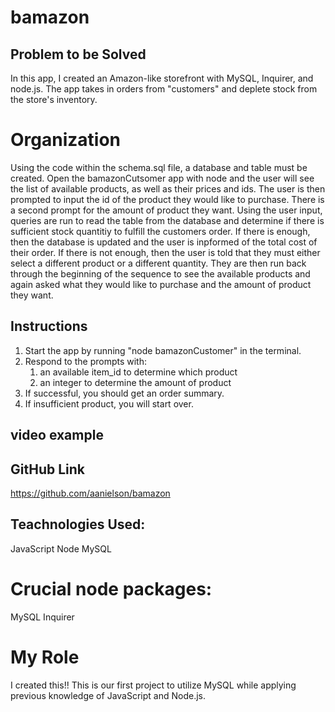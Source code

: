 # bamazon

## Problem to be Solved
In this app, I created an Amazon-like storefront with MySQL, Inquirer, and node.js. 
The app takes in orders from "customers" and deplete stock from the store's inventory.

# Organization
Using the code within the schema.sql file, a database and table must be created.
Open the bamazonCutsomer app with node and the user will see the list of available products, as well as their prices and ids.
The user is then prompted to input the id of the product they would like to purchase.
There is a second prompt for the amount of product they want.
Using the user input, queries are run to read the table from the database and determine if there is sufficient stock quantitiy to fulfill the customers order.
If there is enough, then the database is updated and the user is inpformed of the total cost of their order.
If there is not enough, then the user is told that they must either select a different product or a different quantity.
They are then run back through the beginning of the sequence to see the available products and again asked what they would like to purchase and the amount of product they want.

## Instructions
1. Start the app by running "node bamazonCustomer" in the terminal.
1. Respond to the prompts with:
    1. an available item_id to determine which product
    1. an integer to determine the amount of product
1. If successful, you should get an order summary.
1. If insufficient product, you will start over.

## video example


## GitHub Link
https://github.com/aanielson/bamazon

## Teachnologies Used:
JavaScript
Node
MySQL

# Crucial node packages:
MySQL
Inquirer

# My Role
I created this!! This is our first project to utilize MySQL while applying previous knowledge of JavaScript and Node.js.